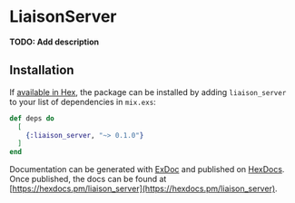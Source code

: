 # LiaisonServer

**TODO: Add description**

## Installation

If [available in Hex](https://hex.pm/docs/publish), the package can be installed
by adding `liaison_server` to your list of dependencies in `mix.exs`:

```elixir
def deps do
  [
    {:liaison_server, "~> 0.1.0"}
  ]
end
```

Documentation can be generated with [ExDoc](https://github.com/elixir-lang/ex_doc)
and published on [HexDocs](https://hexdocs.pm). Once published, the docs can
be found at [https://hexdocs.pm/liaison_server](https://hexdocs.pm/liaison_server).

